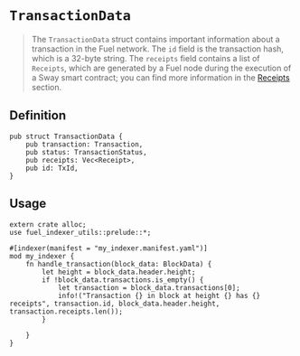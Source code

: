 # `TransactionData`

> The `TransactionData` struct contains important information about a transaction in the Fuel network. The `id` field is the transaction hash, which is a 32-byte string. The `receipts` field contains a list of `Receipts`, which are generated by a Fuel node during the execution of a Sway smart contract; you can find more information in the [Receipts](./receipts.md) section.

## Definition

```rust,ignore
pub struct TransactionData {
    pub transaction: Transaction,
    pub status: TransactionStatus,
    pub receipts: Vec<Receipt>,
    pub id: TxId,
}
```

## Usage

```rust,ignore
extern crate alloc;
use fuel_indexer_utils::prelude::*;

#[indexer(manifest = "my_indexer.manifest.yaml")]
mod my_indexer {
    fn handle_transaction(block_data: BlockData) {
        let height = block_data.header.height;
        if !block_data.transactions.is_empty() {
            let transaction = block_data.transactions[0];
            info!("Transaction {} in block at height {} has {} receipts", transaction.id, block_data.header.height, transaction.receipts.len());
        }

    }
}
```